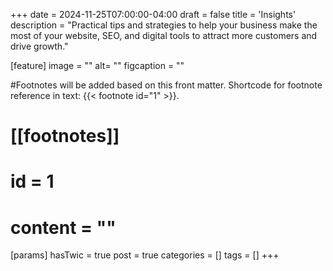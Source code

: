 +++
date = 2024-11-25T07:00:00-04:00
draft = false
title = 'Insights'
description = "Practical tips and strategies to help your business make the most of your website, SEO, and digital tools to attract more customers and drive growth."

[feature]
  image = ""
  alt= ""
  figcaption = ""

#Footnotes will be added based on this front matter. Shortcode for footnote reference in text: {{< footnote id="1" >}}.

# [[footnotes]]
#   id = 1
#   content = ""

[params]
  hasTwic = true
  post = true
  categories = []
  tags = []
+++
